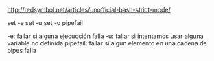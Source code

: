 http://redsymbol.net/articles/unofficial-bash-strict-mode/

set -e
set -u
set -o pipefail

-e: fallar si alguna ejecucción falla
-u: fallar si intentamos usar alguna variable no definida
pipefail: fallar si algun elemento en una cadena de pipes falla
